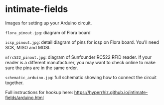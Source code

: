# intimate-fields

Images for setting up your Arduino circuit.

`flora_pinout.jpg`: diagram of Flora board

`icsp_pinout.jpg`: detail diagram of pins for icsp on Flora board. You'll need SCK, MISO and MOSI.

`mfrc522_pinout.jpg`: diagram of Sunfounder RC522 RFID reader. If your reader is a different manufacturer, you may want to check online to make sure the pins are in the same order.

`schematic_arduino.jpg`: full schematic showing how to connect the circuit together.

Full instructions for hookup here: https://hyperrhiz.github.io/intimate-fields/arduino.html